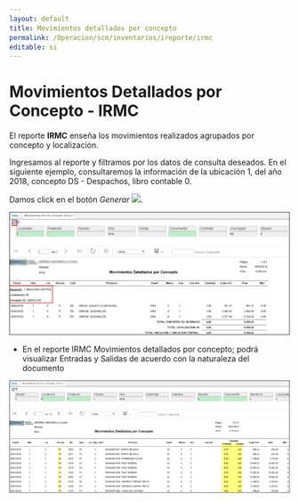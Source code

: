 ```yaml
---
layout: default
title: Movimientos detallados por concepto
permalink: /Operacion/scm/inventarios/ireporte/irmc
editable: si
---
```


# Movimientos Detallados por Concepto - IRMC


El reporte **IRMC** enseña los movimientos realizados agrupados por concepto y localización.  

Ingresamos al reporte y filtramos por los datos de consulta deseados. En el siguiente ejemplo, consultaremos la información de la ubicación 1, del año 2018, concepto DS - Despachos, libro contable 0.  

Damos click en el botón _Generar_ ![](actualizar.png).  

![](irmc1.png)

* En el reporte IRMC Movimientos detallados por concepto; podrá visualizar Entradas y Salidas de acuerdo con la naturaleza del documento  

![](irmc2.png)


